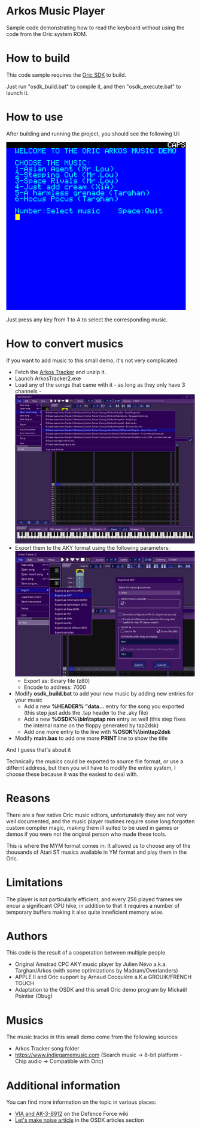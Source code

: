 # Arkos Music Player
Sample code demonstrating how to read the keyboard without using the code from the Oric system ROM.

# How to build
This code sample requires the [Oric SDK](https://osdk.org/index.php?page=download) to build.

Just run "osdk_build.bat" to compile it, and then "osdk_execute.bat" to launch it.

# How to use
After building and running the project, you should see the following UI:

![Screenshot of the Arkos music player](screenshot.png)

Just press any key from 1 to A to select the corresponding music.


# How to convert musics
If you want to add music to this small demo, it's not very complicated:
- Fetch the [Arkos Tracker](https://www.julien-nevo.com/arkostracker/) and unzip it.
- Launch ArkosTracker2.exe
- Load any of the songs that came with it - as long as they only have 3 channels -
![Screenshot of the Arkos tracker](arkos_load_music.png)
- Export them to the AKY format using the following parameters:
![Screenshot of the Arkos tracker](arkos_export_aky.png)
  - Export as: Binary file (z80)
  - Encode to address: 7000
- Modify **osdk_build.bat** to add your new music by adding new entries for your music
  - Add a new **%HEADER% "data\...** entry for the song you exported (this step just adds the .tap header to the .aky file)
  - Add a new **%OSDK%\bin\taptap ren** entry as well (this step fixes the internal name on the floppy generated by tap2dsk)
  - Add one more entry to the line with **%OSDK%\bin\tap2dsk**
- Modify **main.bas** to add one more **PRINT** line to show the title

And I guess that's about it

Technically the musics could be exported to source file format, or use a differnt address, but then you will have to modify the entire system, I choose these because it was the easiest to deal with.

# Reasons
There are a few native Oric music editors, unfortunately they are not very well documented, and the music player routines require some long forgotten custom compiler magic, making them ill suited to be used in games or demos if you were not the original person who made these tools.

This is where the MYM format comes in: It allowed us to choose any of the thousands of Atari ST musics available in YM format and play them in the Oric.

# Limitations
The player is not particularly efficient, and every 256 played frames we encur a significant CPU hike, in addition to that it requires a number of temporary buffers making it also quite inneficient memory wise.


# Authors
This code is the result of a cooperation between multiple people.
- Original Amstrad CPC AKY music player by Julien Névo a.k.a. Targhan/Arkos (with some optimizations by Madram/Overlanders)
- APPLE II and Oric support by Arnaud Cocquière a.K.a GROUiK/FRENCH TOUCH
- Adaptation to the OSDK and this small Oric demo program by Mickaël Pointier (Dbug)

# Musics
The music tracks in this small demo come from the following sources:
- Arkos Tracker song folder
- https://www.indiegamemusic.com (Search music -> 8-bit platform - Chip audio -> Compatible with Oric)


# Additional information
You can find more information on the topic in various places:
- [VIA and AK-3-8912](https://wiki.defence-force.org/doku.php?id=oric:hardware:sound) on the Defence Force wiki
- [Let's make noise article](https://osdk.org/index.php?page=articles&ref=ART5) in the OSDK articles section
